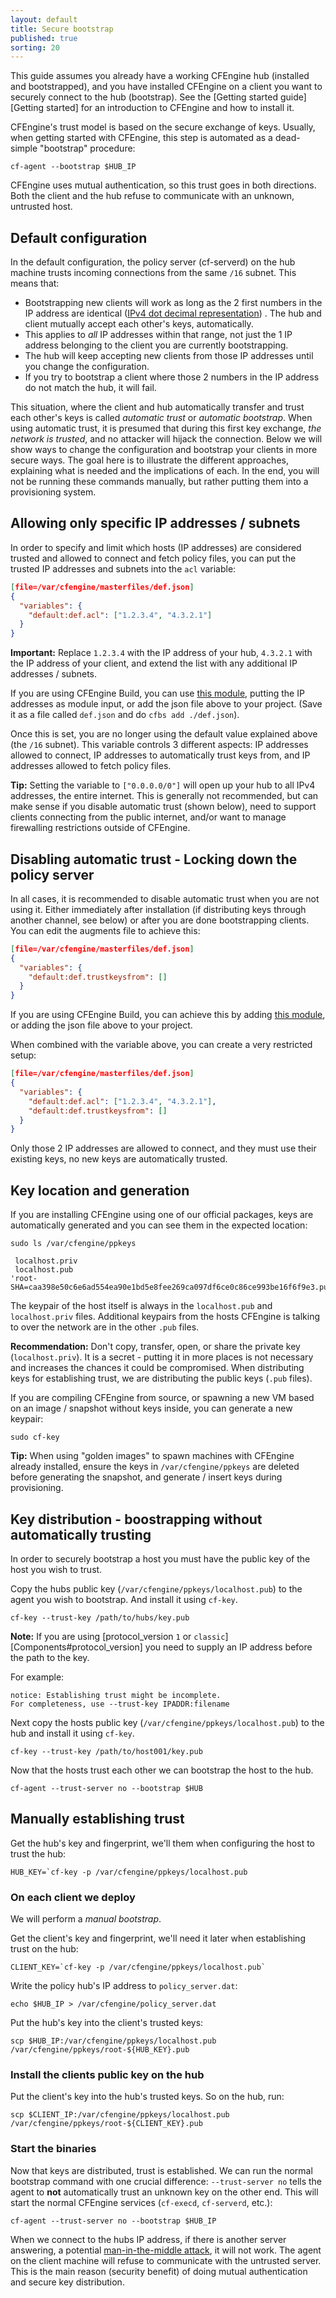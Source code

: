 ```yaml
---
layout: default
title: Secure bootstrap
published: true
sorting: 20
---
```


This guide assumes you already have a working CFEngine hub (installed and bootstrapped), and you have installed CFEngine on a client you want to securely connect to the hub (bootstrap).
See the [Getting started guide][Getting started] for an introduction to CFEngine and how to install it.

CFEngine's trust model is based on the secure exchange of keys.
Usually, when getting started with CFEngine, this step is automated as a dead-simple "bootstrap" procedure:

```command
cf-agent --bootstrap $HUB_IP
```

CFEngine uses mutual authentication, so this trust goes in both directions.
Both the client and the hub refuse to communicate with an unknown, untrusted host.

## Default configuration

In the default configuration, the policy server (cf-serverd) on the hub machine trusts incoming connections from the same `/16` subnet.
This means that:

* Bootstrapping new clients will work as long as the 2 first numbers in the IP address are identical ([IPv4 dot decimal representation](https://en.wikipedia.org/wiki/Dot-decimal_notation)) .
  The hub and client mutually accept each other's keys, automatically.
* This applies to _all_ IP addresses within that range, not just the 1 IP address belonging to the client you are currently bootstrapping.
* The hub will keep accepting new clients from those IP addresses until you change the configuration.
* If you try to bootstrap a client where those 2 numbers in the IP address do not match the hub, it will fail.

This situation, where the client and hub automatically transfer and trust each other's keys is called _automatic trust_ or _automatic bootstrap_.
When using automatic trust, it is presumed that during this first key exchange, *the network is trusted*, and no attacker will hijack the connection.
Below we will show ways to change the configuration and bootstrap your clients in more secure ways.
The goal here is to illustrate the different approaches, explaining what is needed and the implications of each.
In the end, you will not be running these commands manually, but rather putting them into a provisioning system.

## Allowing only specific IP addresses / subnets

In order to specify and limit which hosts (IP addresses) are considered trusted and allowed to connect and fetch policy files, you can put the trusted IP addresses and subnets into the `acl` variable:

```json
[file=/var/cfengine/masterfiles/def.json]
{
  "variables": {
    "default:def.acl": ["1.2.3.4", "4.3.2.1"]
  }
}
```

**Important:** Replace `1.2.3.4` with the IP address of your hub, `4.3.2.1` with the IP address of your client, and extend the list with any additional IP addresses / subnets.

If you are using CFEngine Build, you can use [this module](https://build.cfengine.com/modules/allow-hosts/), putting the IP addresses as module input, or add the json file above to your project.
(Save it as a file called `def.json` and do `cfbs add ./def.json`).

Once this is set, you are no longer using the default value explained above (the `/16` subnet).
This variable controls 3 different aspects: IP addresses allowed to connect, IP addresses to automatically trust keys from, and IP addresses allowed to fetch policy files.

**Tip:** Setting the variable to `["0.0.0.0/0"]` will open up your hub to all IPv4 addresses, the entire internet.
This is generally not recommended, but can make sense if you disable automatic trust (shown below), need to support clients connecting from the public internet, and/or want to manage firewalling restrictions outside of CFEngine.

## Disabling automatic trust - Locking down the policy server

In all cases, it is recommended to disable automatic trust when you are not using it.
Either immediately after installation (if distributing keys through another channel, see below) or after you are done bootstrapping clients.
You can edit the augments file to achieve this:

```json
[file=/var/cfengine/masterfiles/def.json]
{
  "variables": {
    "default:def.trustkeysfrom": []
  }
}
```

If you are using CFEngine Build, you can achieve this by adding [this module](https://build.cfengine.com/modules/disable-automatic-key-trust/), or adding the json file above to your project.

When combined with the variable above, you can create a very restricted setup:

```json
[file=/var/cfengine/masterfiles/def.json]
{
  "variables": {
    "default:def.acl": ["1.2.3.4", "4.3.2.1"],
    "default:def.trustkeysfrom": []
  }
}
```

Only those 2 IP addresses are allowed to connect, and they must use their existing keys, no new keys are automatically trusted.

## Key location and generation

If you are installing CFEngine using one of our official packages, keys are automatically generated and you can see them in the expected location:

```command
sudo ls /var/cfengine/ppkeys
```
```output
 localhost.priv
 localhost.pub
'root-SHA=caa398e50c6e6ad554ea90e1bd5e8fee269ca097df6ce0c86ce993be16f6f9e3.pub'
```

The keypair of the host itself is always in the `localhost.pub` and `localhost.priv` files.
Additional keypairs from the hosts CFEngine is talking to over the network are in the other `.pub` files.

**Recommendation:** Don't copy, transfer, open, or share the private key (`localhost.priv`).
It is a secret - putting it in more places is not necessary and increases the chances it could be compromised.
When distributing keys for establishing trust, we are distributing the public keys (`.pub` files).

If you are compiling CFEngine from source, or spawning a new VM based on an image / snapshot without keys inside, you can generate a new keypair:

```
sudo cf-key
```

**Tip:** When using "golden images" to spawn machines with CFEngine already installed, ensure the keys in `/var/cfengine/ppkeys` are deleted before generating the snapshot, and generate / insert keys during provisioning.

## Key distribution - boostrapping without automatically trusting

In order to securely bootstrap a host you must have the public key of the host you wish to trust.

Copy the hubs public key (`/var/cfengine/ppkeys/localhost.pub`) to the agent you wish to bootstrap.
And install it using `cf-key`.

```command
cf-key --trust-key /path/to/hubs/key.pub
```

**Note:** If you are using [protocol_version `1` or `classic`][Components#protocol_version] you need to supply an IP address before the path to the key.

For example:

```
notice: Establishing trust might be incomplete.
For completeness, use --trust-key IPADDR:filename
```

Next copy the hosts public key (`/var/cfengine/ppkeys/localhost.pub`) to the hub and install it using `cf-key`.

```command
cf-key --trust-key /path/to/host001/key.pub
```

Now that the hosts trust each other we can bootstrap the host to the hub.

```command
cf-agent --trust-server no --bootstrap $HUB
```

## Manually establishing trust

Get the hub's key and fingerprint, we'll them when configuring the host to trust the hub:

```command
HUB_KEY=`cf-key -p /var/cfengine/ppkeys/localhost.pub
```

### On each client we deploy

We will perform a *manual bootstrap*.

Get the client's key and fingerprint, we'll need it later when establishing trust on the hub:

```command
CLIENT_KEY=`cf-key -p /var/cfengine/ppkeys/localhost.pub`
```

Write the policy hub's IP address to `policy_server.dat`:

```command
echo $HUB_IP > /var/cfengine/policy_server.dat
```

Put the hub's key into the client's trusted keys:

```command
scp $HUB_IP:/var/cfengine/ppkeys/localhost.pub /var/cfengine/ppkeys/root-${HUB_KEY}.pub
```

### Install the clients public key on the hub

Put the client's key into the hub's trusted keys.
So on the hub, run:

```command
scp $CLIENT_IP:/var/cfengine/ppkeys/localhost.pub /var/cfengine/ppkeys/root-${CLIENT_KEY}.pub
```

### Start the binaries

Now that keys are distributed, trust is established.
We can run the normal bootstrap command with one crucial difference:
`--trust-server no` tells the agent to **not** automatically trust an unknown key on the other end.
This will start the normal CFEngine services (`cf-execd`, `cf-serverd`, etc.):

```
cf-agent --trust-server no --bootstrap $HUB_IP
```

When we connect to the hubs IP address, if there is another server answering, a potential [man-in-the-middle attack](https://en.wikipedia.org/wiki/Man-in-the-middle_attack), it will not work.
The agent on the client machine will refuse to communicate with the untrusted server.
This is the main reason (security benefit) of doing mutual authentication and secure key distribution.
